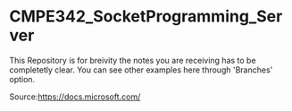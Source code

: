 # CMPE342_SocketProgramming_Server

This Repository is for breivity the notes you are receiving has to be completetly clear. You can see other examples here through 'Branches' option.

Source:https://docs.microsoft.com/
